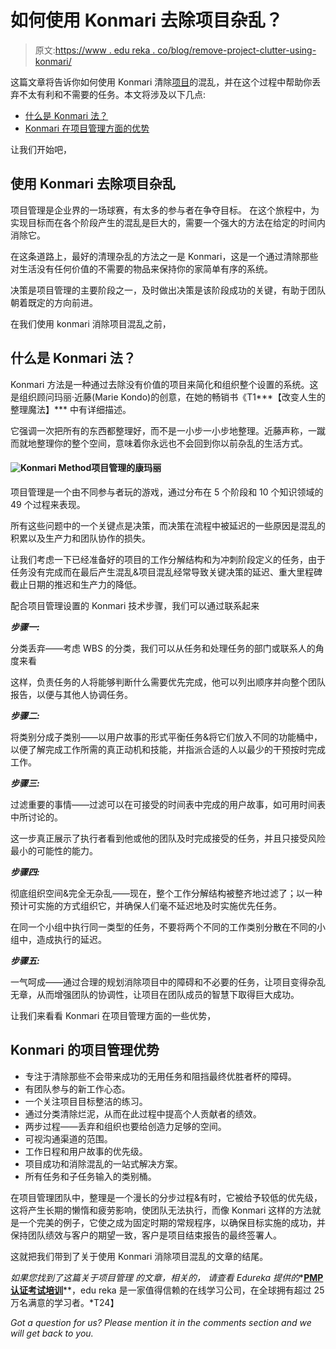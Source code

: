 # 如何使用 Konmari 去除项目杂乱？

> 原文:[https://www . edu reka . co/blog/remove-project-clutter-using-konmari/](https://www.edureka.co/blog/remove-project-clutter-using-konmari/)

这篇文章将告诉你如何使用 Konmari 清除[项目](https://www.edureka.co/blog/project-management/)的混乱，并在这个过程中帮助你丢弃不太有利和不需要的任务。本文将涉及以下几点:

*   [什么是 Konmari 法？](#WhatisKonmariMethod?)
*   [Konmari 在项目管理方面的优势](#BenefitsofKonmariwithProjectManagement)

让我们开始吧，

## **使用 Konmari** 去除项目杂乱

项目管理是企业界的一场球赛，有太多的参与者在争夺目标。 在这个旅程中，为实现目标而在各个阶段产生的混乱是巨大的，需要一个强大的方法在给定的时间内消除它。

在这条道路上，最好的清理杂乱的方法之一是 Konmari，这是一个通过清除那些对生活没有任何价值的不需要的物品来保持你的家简单有序的系统。

决策是项目管理的主要阶段之一，及时做出决策是该阶段成功的关键，有助于团队朝着既定的方向前进。

在我们使用 konmari 消除项目混乱之前，

## **什么是 Konmari 法？**

Konmari 方法是一种通过去除没有价值的项目来简化和组织整个设置的系统。这是组织顾问玛丽·近藤(Marie Kondo)的创意，在她的畅销书《T1***【改变人生的整理魔法】*** 中有详细描述。

它强调一次把所有的东西都整理好，而不是一小步一小步地整理。近藤声称，一蹴而就地整理你的整个空间，意味着你永远也不会回到你以前杂乱的生活方式。

#### **![Konmari Method](../Images/6b283cd61af17d2a804987bdbc6db457.png)项目管理的康玛丽**

项目管理是一个由不同参与者玩的游戏，通过分布在 5 个阶段和 10 个知识领域的 49 个过程来表现。

所有这些问题中的一个关键点是决策，而决策在流程中被延迟的一些原因是混乱的积累以及生产力和团队协作的损失。

让我们考虑一下已经准备好的项目的工作分解结构和为冲刺阶段定义的任务，由于任务没有完成而在最后产生混乱&项目混乱经常导致关键决策的延迟、重大里程碑截止日期的推迟和生产力的降低。

配合项目管理设置的 Konmari 技术步骤，我们可以通过联系起来

***步骤一:***

分类丢弃——考虑 WBS 的分类，我们可以从任务和处理任务的部门或联系人的角度来看

这样，负责任务的人将能够判断什么需要优先完成，他可以列出顺序并向整个团队报告，以便与其他人协调任务。

***步骤二:***

将类别分成子类别——以用户故事的形式平衡任务&将它们放入不同的功能桶中，以便了解完成工作所需的真正动机和技能，并指派合适的人以最少的干预按时完成工作。

***步骤三:***

过滤重要的事情——过滤可以在可接受的时间表中完成的用户故事，如可用时间表中所讨论的。

这一步真正展示了执行者看到他或他的团队及时完成接受的任务，并且只接受风险最小的可能性的能力。

***步骤四:***

彻底组织空间&完全无杂乱——现在，整个工作分解结构被整齐地过滤了；以一种预计可实施的方式组织它，并确保人们毫不延迟地及时实施优先任务。

在同一个小组中执行同一类型的任务，不要将两个不同的工作类别分散在不同的小组中，造成执行的延迟。

***步骤五:***

一气呵成——通过合理的规划消除项目中的障碍和不必要的任务，让项目变得杂乱无章，从而增强团队的协调性，让项目在团队成员的智慧下取得巨大成功。

让我们来看看 Konmari 在项目管理方面的一些优势，

## **Konmari 的项目管理优势**

*   专注于清除那些不会带来成功的无用任务和阻挡最终优胜者杯的障碍。
*   有团队参与的新工作心态。
*   一个关注项目目标整洁的练习。
*   通过分类清除烂泥，从而在此过程中提高个人贡献者的绩效。
*   两步过程——丢弃和组织也要给创造力足够的空间。
*   可视沟通渠道的范围。
*   工作日程和用户故事的优先级。
*   项目成功和消除混乱的一站式解决方案。
*   所有任务和子任务输入的类别桶。

在项目管理团队中，整理是一个漫长的分步过程&有时，它被给予较低的优先级，这将产生长期的懒惰和疲劳影响，使团队无法执行，而像 Konmari 这样的方法就是一个完美的例子，它使之成为固定时期的常规程序，以确保目标实施的成功，并保持团队绩效与客户的期望一致，客户是项目结束报告的最终签署人。

这就把我们带到了关于使用 Konmari 消除项目混乱的文章的结尾。

*如果您找到了这篇关于项目管理* *的文章，相关的，* *请查看 Edureka 提供的**[**PMP 认证考试培训**](https://www.edureka.co/pmp)**，edu reka 是一家值得信赖的在线学习公司，在全球拥有超过 25 万名满意的学习者。*T24】

*Got a question for us? Please mention it in the comments section and we will get back to you.*